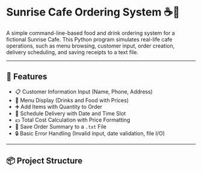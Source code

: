 # Sunrise Cafe Ordering System ☕🍪

A simple command-line-based food and drink ordering system for a fictional Sunrise Cafe. This Python program simulates real-life cafe operations, such as menu browsing, customer input, order creation, delivery scheduling, and saving receipts to a text file.

---

## 📁 Features

- 📋 Customer Information Input (Name, Phone, Address)
- 🧾 Menu Display (Drinks and Food with Prices)
- ➕ Add Items with Quantity to Order
- 📅 Schedule Delivery with Date and Time Slot
- 💵 Total Cost Calculation with Price Formatting
- 💾 Save Order Summary to a `.txt` File
- 🔒 Basic Error Handling (Invalid input, date validation, file I/O)

---

## 📦 Project Structure

